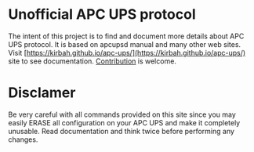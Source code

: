 # Unofficial APC UPS protocol

The intent of this project is to find and document more details about APC UPS protocol. It is based on apcupsd manual and many other web sites.
Visit [https://kirbah.github.io/apc-ups/](https://kirbah.github.io/apc-ups/) site to see documentation. [Contribution](https://kirbah.github.io/apc-ups/Contributing/) is welcome.

# Disclamer

Be very careful with all commands provided on this site since you may easily ERASE all configuration on your APC UPS and make it completely unusable.
Read documentation and think twice before performing any changes.
